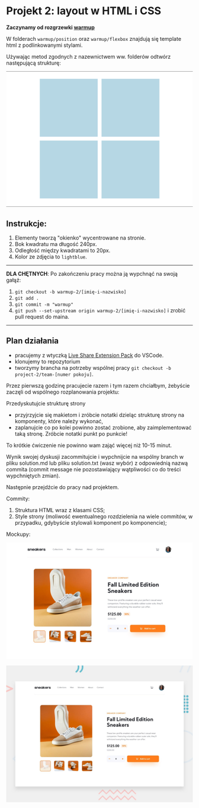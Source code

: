 # Projekt 2: layout w HTML i CSS

**Zaczynamy od rozgrzewki [warmup](https://github.com/infoshareacademy/jfdzr13-project-html-css/tree/main/Layout%20w%20HTML%20i%20CSS/warmup)**

W folderach `warmup/position` oraz `warmup/flexbox` znajdują się template html z podlinkowanymi stylami.

Używając metod zgodnych z nazewnictwem ww. folderów odtwórz następującą strukturę:

![enter picture description here](./warmup/okienko.jpg)

## Instrukcje:

1. Elementy tworzą "okienko" wycentrowane na stronie.
2. Bok kwadratu ma długość 240px.
3. Odległość między kwadratami to 20px.
4. Kolor ze zdjęcia to `lightblue`.

---

**DLA CHĘTNYCH**:
Po zakończeniu pracy można ją wypchnąć na swoją gałąź:

1.  `git checkout -b warmup-2/[imię-i-nazwisko]`
2.  `git add .`
3.  `git commit -m "warmup"`
4.  `git push --set-upstream origin warmup-2/[imię-i-nazwisko]` i zrobić pull request do maina.

---

## Plan działania

- pracujemy z wtyczką [Live Share Extension Pack](https://www.youtube.com/watch?v=A2ceblXTBBc&t=1s) do VSCode.
- klonujemy to repozytorium
- tworzymy brancha na potrzeby wspólnej pracy `git checkout -b project-2/team-[numer pokoju]`.

Przez pierwszą godzinę pracujecie razem i tym razem chciałbym, żebyście zaczęli od wspólnego rozplanowania projektu:

Przedyskutujcie strukturę strony

- przyjrzyjcie się makietom i zróbcie notatki dzieląc strukturę strony na komponenty, które należy wykonać,
- zaplanujcie co po kolei powinno zostać zrobione, aby zaimplementować taką stronę. Zróbcie notatki punkt po punkcie!

To krótkie ćwiczenie nie powinno wam zająć więcej niż 10-15 minut.

Wynik swojej dyskusji zacommitujcie i wypchnijcie na wspólny branch w pliku solution.md lub pliku solution.txt (wasz wybór) z odpowiednią nazwą commita (commit message nie pozostawiający wątpliwości co do treści wypchniętych zmian).

Następnie przejdźcie do pracy nad projektem.

Commity:

1. Struktura HTML wraz z klasami CSS;
2. Style strony (moliwość ewentualnego rozdzielenia na wiele commitów, w przypadku, gdybyście stylowali komponent po komponencie);

Mockupy:

![enter picture description here](./product_page/design/desktop-design.jpg)

![enter picture description here](./product_page//design/desktop-preview.jpg)
